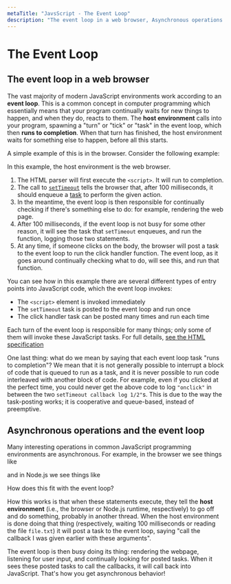 ```yaml
---
metaTitle: "JavsScript - The Event Loop"
description: "The event loop in a web browser, Asynchronous operations and the event loop"
---
```


# The Event Loop



## The event loop in a web browser


The vast majority of modern JavaScript environments work according to an **event loop**. This is a common concept in computer programming which essentially means that your program continually waits for new things to happen, and when they do, reacts to them. The **host environment** calls into your program, spawning a "turn" or "tick" or "task" in the event loop, which then **runs to completion**. When that turn has finished, the host environment waits for something else to happen, before all this starts.

A simple example of this is in the browser. Consider the following example:

In this example, the host environment is the web browser.

1. The HTML parser will first execute the `<script>`. It will run to completion.
1. The call to [`setTimeout`](https://html.spec.whatwg.org/multipage/webappapis.html#dom-settimeout) tells the browser that, after 100 milliseconds, it should enqueue a [task](https://html.spec.whatwg.org/multipage/webappapis.html#concept-task) to perform the given action.
1. In the meantime, the event loop is then responsible for continually checking if there's something else to do: for example, rendering the web page.
1. After 100 milliseconds, if the event loop is not busy for some other reason, it will see the task that `setTimeout` enqueues, and run the function, logging those two statements.
1. At any time, if someone clicks on the body, the browser will post a task to the event loop to run the click handler function. The event loop, as it goes around continually checking what to do, will see this, and run that function.

You can see how in this example there are several different types of entry points into JavaScript code, which the event loop invokes:

- The `<script>` element is invoked immediately
- The `setTimeout` task is posted to the event loop and run once
- The click handler task can be posted many times and run each time

Each turn of the event loop is responsible for many things; only some of them will invoke these JavaScript tasks. For full details, [see the HTML specification](https://html.spec.whatwg.org/multipage/webappapis.html#event-loop-processing-model)

One last thing: what do we mean by saying that each event loop task "runs to completion"? We mean that it is not generally possible to interrupt a block of code that is queued to run as a task, and it is never possible to run code interleaved with another block of code. For example, even if you clicked at the perfect time, you could never get the above code to log `"onclick"` in between the two `setTimeout callback log 1/2"`s. This is due to the way the task-posting works; it is cooperative and queue-based, instead of preemptive.



## Asynchronous operations and the event loop


Many interesting operations in common JavaScript programming environments are asynchronous. For example, in the browser we see things like

and in Node.js we see things like

How does this fit with the event loop?

How this works is that when these statements execute, they tell the **host environment** (i.e., the browser or Node.js runtime, respectively) to go off and do something, probably in another thread. When the host environment is done doing that thing (respectively, waiting 100 milliseconds or reading the file `file.txt`) it will post a task to the event loop, saying "call the callback I was given earlier with these arguments".

The event loop is then busy doing its thing: rendering the webpage, listening for user input, and continually looking for posted tasks. When it sees these posted tasks to call the callbacks, it will call back into JavaScript. That's how you get asynchronous behavior!

